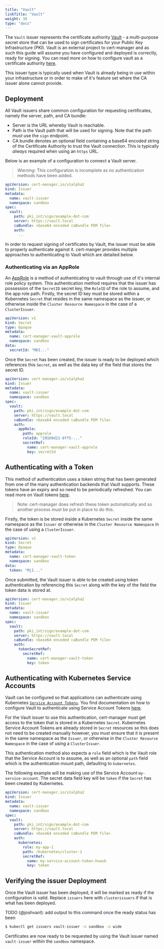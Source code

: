 ```yaml
---
title: "Vault"
linkTitle: "Vault"
weight: 30
type: "docs"
---
```


The `Vault` issuer represents the certificate authority
[Vault](https://www.vaultproject.io/) - a multi-purpose secret store that can be
used to sign certificates for your Public Key Infrastructure (PKI). Vault is an
external project to cert-manager and as such this guide will assume you have
configured and deployed is correctly, ready for signing. You can read more on
how to configure vault as a certificate authority
[here](https://www.vaultproject.io/docs/secrets/pki/).

This issuer type is typically used when Vault is already being in use within
your infrastructure or in order to make of it's feature set where the CA issuer
alone cannot provide.

## Deployment

All Vault issuers share common configuration for requesting certificates,
namely the server, path, and CA bundle:
- Server is the URL whereby Vault is reachable.
- Path is the Vault path that will be used for signing. Note that the path
  *must* use the `sign` endpoint.
- CA bundle denotes an optional field containing a base64 encoded string of the
  Certificate Authority to trust the Vault connection. This is typically
  _always_ required when using an `https` URL.

Below is an example of a configuration to connect a Vault server.

> *Warning*: This configuration is incomplete as no authentication methods have
> been added.

```yaml
apiVersion: cert-manager.io/v1alpha2
kind: Issuer
metadata:
  name: vault-issuer
  namespace: sandbox
spec:
  vault:
    path: pki_int/sign/example-dot-com
    server: https://vault.local
    caBundle: <base64 encoded caBundle PEM file>
    auth:
      ...
```

In order to request signing of certificates by Vault, the issuer must be able to
properly authenticate against it. cert-manger provides multiple approaches to
authenticating to Vault which are detailed below.

### Authenticating via an AppRole

An [AppRole](https://www.vaultproject.io/docs/auth/approle.html) is a method of
authenticating to vault through use of it's internal role policy system. This
authentication method requires that the issuer has possession of the `SecretID`
secret key, the `RoleID` of the role to assume, and the app role path. Firstly,
the secret ID key must be stored within a Kubernetes `Secret` that resides in the
same namespace as the issuer, or otherwise inside the `Cluster Resource
Namespace` in the case of a `ClusterIssuer`.

```yaml
apiVersion: v1
kind: Secret
type: Opaque
metadata:
  name: cert-manager-vault-approle
  namespace: sandbox
data:
  secretId: "MDI..."
```

Once the `Secret` has been created, the issuer is ready to be deployed which
references this `Secret`, as well as the data key of the field that stores the
secret ID.

```yaml
apiVersion: cert-manager.io/v1alpha2
kind: Issuer
metadata:
  name: vault-issuer
  namespace: sandbox
spec:
  vault:
    path: pki_int/sign/example-dot-com
    server: https://vault.local
    caBundle: <base64 encoded caBundle PEM file>
    auth:
      appRole:
        path: approle
        roleId: "291b9d21-8ff5-..."
        secretRef:
          name: cert-manager-vault-approle
          key: secretId
```

## Authenticating with a Token

This method of authentication uses a token string that has been generated from
one of the many authentication backends that Vault supports. These tokens have
an expiry and so need to be periodically refreshed. You can read more on Vault
tokens [here](https://www.vaultproject.io/docs/concepts/tokens.html).

> Note: cert-manager does refresh these token automatically and so another
> process must be put in place to do this.

Firstly, the token is be stored inside a Kubernetes `Secret` inside the same
namespace as the `Issuer` or otherwise in the `Cluster Resource Namespace` in
the case of using a `ClusterIssuer`.

```yaml
apiVersion: v1
kind: Secret
type: Opaque
metadata:
  name: cert-manager-vault-token
  namespace: sandbox
data:
  token: "MjI..."
```

Once submitted, the Vault issuer is able to be created using token
authentication by referencing this `Secret` along with the key of the field the
token data is stored at.

```yaml
apiVersion: cert-manager.io/v1alpha2
kind: Issuer
metadata:
  name: vault-issuer
  namespace: sandbox
spec:
  vault:
    path: pki_int/sign/example-dot-com
    server: https://vault.local
    caBundle: <base64 encoded caBundle PEM file>
    auth:
      tokenSecretRef:
        secretRef:
          name: cert-manager-vault-token
          key: token
```

## Authenticating with Kubernetes Service Accounts

Vault can be configured so that applications can authenticate using Kubernetes
[`Service Account
Tokens`](https://kubernetes.io/docs/reference/access-authn-authz/service-accounts-admin).
You find documentation on how to configure Vault to authenticate using Service
Account Tokens [here](https://www.vaultproject.io/docs/auth/kubernetes.html).

For the Vault issuer to use this authentication, cert-manager must get access to
the token that is stored in a Kubernetes `Secret`. Kubernetes Service Account
Tokens are already stored in `Secret` resources so this does not need to be
created manually however, you must ensure that it is present in the same
namespace as the `Issuer`, or otherwise in the `Cluster Resource Namespace` in
the case of using a `ClusterIssuer`.

This authentication method also expects a `role` field which is the Vault role
that the Service Account is to assume, as well as an optional `path` field which
is the authentication mount path, defaulting to `kubernetes`.

The following example will be making use of the Service Account
`my-service-account`. The secret data field key will be `token` if the `Secret`
has been created by Kubernetes.

```yaml
apiVersion: cert-manager.io/v1alpha2
kind: Issuer
metadata:
  name: vault-issuer
  namespace: sandbox
spec:
  vault:
    path: pki_int/sign/example-dot-com
    server: https://vault.local
    caBundle: <base64 encoded caBundle PEM file>
    auth:
      kubernetes:
        role: my-app-1
        path: /kubernetes/cluster-1
        secretRef:
          name: my-service-account-token-hvwsb
          key: token
```

## Verifying the issuer Deployment

Once the Vault issuer has been deployed, it will be marked as ready if the
configuration is valid. Replace `issuers` here with `clusterissuers` if that is what has
been deployed.

TODO (@joshvanl): add output to this command once the ready status has been
```bash
$ kubectl get issuers vault-issuer -n sandbox -o wide
```

Certificates are now ready to be requested by using the Vault issuer named
`vault-issuer` within the `sandbox` namespace.
